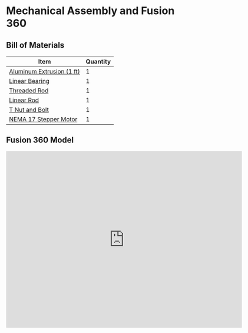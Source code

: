 # Mechanical Assembly and Fusion 360

## Bill of Materials

Item | Quantity
------------ | -------------
[Aluminum Extrusion (1 ft)](https://www.mcmaster.com/47065T107/) | 1
[Linear Bearing](https://www.mcmaster.com/61205K75/) | 1
[Threaded Rod](https://www.mcmaster.com/1078N32/) | 1
[Linear Rod](https://www.mcmaster.com/6112K44/) | 1
[T Nut and Bolt](https://www.mcmaster.com/47065T139/) | 1
[NEMA 17 Stepper Motor](https://www.damencnc.com/en/stepper-motor-dcnc-nema17-0-5nm/a259) | 1

## Fusion 360 Model

<iframe src="https://vanderbilt420.autodesk360.com/shares/public/SH919a0QTf3c32634dcf53a1612d9ab48a1f?mode=embed" width="640" height="480" allowfullscreen="true" webkitallowfullscreen="true" mozallowfullscreen="true"  frameborder="0"></iframe>
